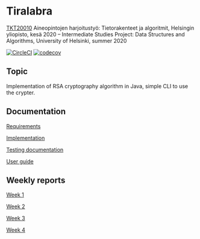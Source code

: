 # Tiralabra
[TKT20010](https://courses.helsinki.fi/fi/TKT20010) Aineopintojen harjoitustyö: Tietorakenteet ja algoritmit, Helsingin yliopisto, kesä 2020 – Intermediate Studies Project: Data Structures and Algorithms, University of Helsinki, summer 2020

[![CircleCI](https://circleci.com/gh/riiraty/belligerent-bludger.svg?style=shield)](https://circleci.com/gh/riiraty/belligerent-bludger) [![codecov](https://codecov.io/gh/riiraty/belligerent-bludger/branch/master/graph/badge.svg)](https://codecov.io/gh/riiraty/belligerent-bludger)

## Topic

Implementation of RSA cryptography algorithm in Java, simple CLI to use the crypter.

## Documentation

[Requirements](https://github.com/riiraty/belligerent-bludger/blob/master/documentation/requirements-document.md)

[Implementation](https://github.com/riiraty/belligerent-bludger/blob/master/documentation/implementation-document.md)

[Testing documentation](https://github.com/riiraty/belligerent-bludger/blob/master/documentation/testing-documentation.md)

[User guide](https://github.com/riiraty/belligerent-bludger/blob/master/documentation/user-guide.md)

## Weekly reports

[Week 1](https://github.com/riiraty/belligerent-bludger/blob/master/documentation/weekly-reports/weekly-report-1.md)

[Week 2](https://github.com/riiraty/belligerent-bludger/blob/master/documentation/weekly-reports/weekly-report-2.md)

[Week 3](https://github.com/riiraty/belligerent-bludger/blob/master/documentation/weekly-reports/weekly-report-3.md)

[Week 4](https://github.com/riiraty/belligerent-bludger/blob/master/documentation/weekly-reports/weekly-report-4.md)
